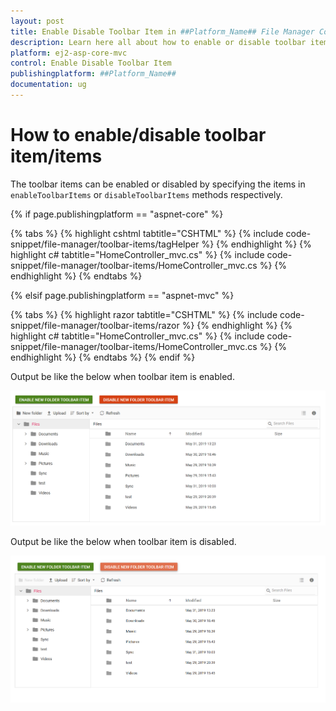 ```yaml
---
layout: post
title: Enable Disable Toolbar Item in ##Platform_Name## File Manager Component
description: Learn here all about how to enable or disable toolbar item in Syncfusion ##Platform_Name## File Manager component of Syncfusion Essential JS 2 and more.
platform: ej2-asp-core-mvc
control: Enable Disable Toolbar Item
publishingplatform: ##Platform_Name##
documentation: ug
---
```


# How to enable/disable toolbar item/items

The toolbar items can be enabled or disabled by specifying the items in `enableToolbarItems` or `disableToolbarItems` methods respectively.


{% if page.publishingplatform == "aspnet-core" %}

{% tabs %}
{% highlight cshtml tabtitle="CSHTML" %}
{% include code-snippet/file-manager/toolbar-items/tagHelper %}
{% endhighlight %}
{% highlight c# tabtitle="HomeController_mvc.cs" %}
{% include code-snippet/file-manager/toolbar-items/HomeController_mvc.cs %}
{% endhighlight %}
{% endtabs %}

{% elsif page.publishingplatform == "aspnet-mvc" %}

{% tabs %}
{% highlight razor tabtitle="CSHTML" %}
{% include code-snippet/file-manager/toolbar-items/razor %}
{% endhighlight %}
{% highlight c# tabtitle="HomeController_mvc.cs" %}
{% include code-snippet/file-manager/toolbar-items/HomeController_mvc.cs %}
{% endhighlight %}
{% endtabs %}
{% endif %}



Output be like the below when toolbar item is enabled.

![FileManager enable toolbar items ](../images/enable_toolbar_items.PNG)

Output be like the below when toolbar item is disabled.

![FileManager disable toolbar items ](../images/disable_toolbar_items.PNG)